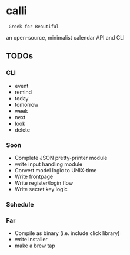 # calli
`` Greek for Beautiful``

an open-source, minimalist calendar API and CLI

## TODOs

### CLI
- event
- remind
- today
- tomorrow
- week
- next
- look
- delete

### Soon
- Complete JSON pretty-printer module
- write input handling module
- Convert model logic to UNIX-time
- Write frontpage
- Write register/login flow
- Write secret key logic

### Schedule


### Far
- Compile as binary (i.e. include click library)
- write installer
- make a brew tap
